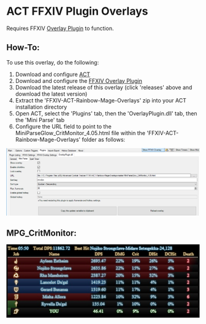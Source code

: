 # ACT FFXIV Plugin Overlays

Requires FFXIV [Overlay Plugin](https://github.com/RainbowMage/OverlayPlugin) to function.

## How-To:
To use this overlay, do the following:
1. Download and configure [ACT](https://advancedcombattracker.com/download.php)
2. Download and configure the [FFXIV Overlay Plugin](https://github.com/RainbowMage/OverlayPlugin/blob/master/README-en.md)
3. Download the latest release of this overlay (click 'releases' above and download the latest version)
3. Extract the 'FFXIV-ACT-Rainbow-Mage-Overlays' zip into your ACT installation directory
4. Open ACT, select the 'Plugins' tab, then the 'OverlayPlugin.dll' tab, then the 'Mini Parse' tab
5. Configure the URL field to point to the MiniParseGlow_CritMonitor_4.05.html file within the 'FFXIV-ACT-Rainbow-Mage-Overlays' folder as follows:

<img src="./images/preview/act_miniparse_glow_config.png"/>

## MPG_CritMonitor:

<img src="./images/preview/MPG_CritMonitor_Preview.jpg"/>
